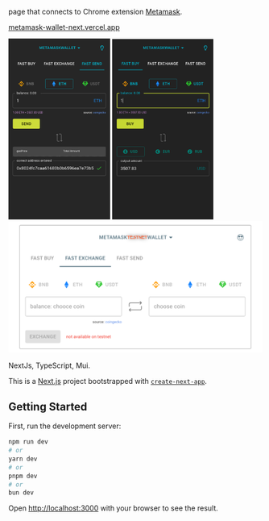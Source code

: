 page that connects to Chrome extension [Metamask](https://metamask.io).

[metamask-wallet-next.vercel.app](https://metamask-wallet-next.vercel.app/)

<img src="./public/v/metamask-1.png" width=40% height=40% alt="screenshot"/>  <img src="./public/v/metamask-2.png" width=40% height=40%} alt="screenshot"/>
<img src="./public/v/metamask-3.png" alt="screenshot"/>

NextJs, TypeScript, Mui.

This is a [Next.js](https://nextjs.org/) project bootstrapped with [`create-next-app`](https://github.com/vercel/next.js/tree/canary/packages/create-next-app).

## Getting Started

First, run the development server:

```bash
npm run dev
# or
yarn dev
# or
pnpm dev
# or
bun dev
```

Open [http://localhost:3000](http://localhost:3000) with your browser to see the result.
